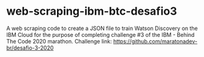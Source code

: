 # web-scraping-ibm-btc-desafio3
 A web scraping code to create a JSON file to train Watson Discovery on the IBM Cloud for the purpose of completing challenge #3 of the IBM - Behind The Code 2020 marathon.  Challenge link: https://github.com/maratonadev-br/desafio-3-2020
